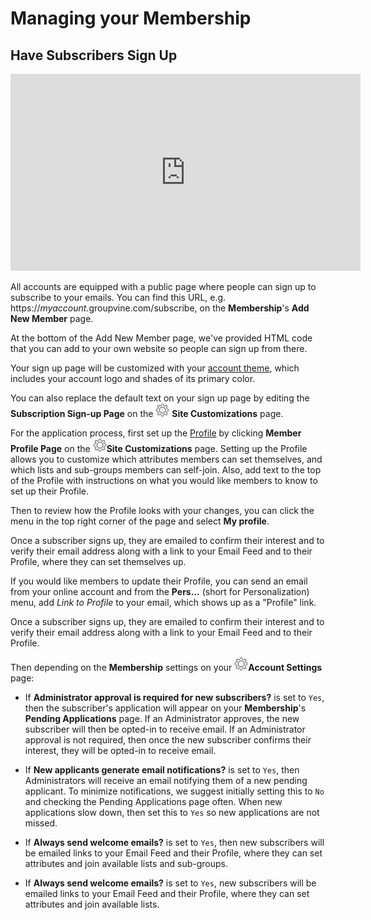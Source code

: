 # Managing your Membership

<span id="gv-2members-14membersAdd"></span>
## Have Subscribers Sign Up

<div style="text-align:center" class="tutorialVid">
  <iframe width="560" height="315" title="Add a Single New Member" frameborder="0" 
          src="https://www.youtube.com/embed/3B2F8cdjBW0?modestbranding=1&listType=playlist&list=PLDpr40ac-3iJxubj8z77-Y-b81zevRF_L&rel=0"
          allow="accelerometer; autoplay=0; clipboard-write; encrypted-media; gyroscope; 
          picture-in-picture" allowfullscreen>
  </iframe>
</div>


All accounts are equipped with a public page where people can sign up to
subscribe to your emails.
You can find this URL, e.g. https://*myaccount*.groupvine.com/subscribe, on the **Membership**'s **Add New Member** page. 

<span class="adv">
  
At the bottom of the Add New Member page, we've provided HTML
code that you can add to your own website so people can sign up from
there.

</span> <!-- adv -->

Your sign up page will be customized with your
[account theme](/3-send/4-sendSettings.md?gv-qargs=0#gv-3send-4sendsettings-theme-colors),
which includes your account logo and shades of its primary color.

<span class="sub g4s">
  
You can also replace the default text on your sign up page by editing
the **Subscription Sign-up Page** on the <img src="/docimages/transparent-gear-icon.png" height="22"> **Site Customizations** page.

<span class="highlight">

For the application process, first set up the [Profile](/2-members/5-membersProfile.md?gv-qargs=0#gv-2members-5membersprofile) by 
clicking **Member Profile Page** on the <img src="/docimages/transparent-gear-icon.png" height="22">**Site Customizations** page.  Setting up the Profile 
allows you to customize which attributes members can set themselves, and which lists and sub-groups members can self-join.  Also, add text to the top of the Profile with instructions on what you would like members to know to set up their Profile.  

Then to review how the Profile looks with your changes, you can click the menu in the top right corner of the page and select **My profile**.

Once a subscriber signs up, they are emailed to confirm their interest
and to verify their email address along with a link to your Email Feed and to their Profile, 
where they can set themselves up.

If you would like members to update their Profile, you can send an email from your online account and from the **Pers...** (short for Personalization) menu, 
add *Link to Profile* to your email, which shows up as a "Profile" link.

</span> <!-- highlight -->

</span> <!-- sub g4s -->

<span class="free">
  
Once a subscriber signs up, they are emailed to confirm their interest
and to verify their email address along with a link to your Email Feed and to their Profile.

</span> <!-- free -->

Then depending on the **Membership** settings on your 
<img src="/docimages/transparent-gear-icon.png" height="22">**Account Settings** page:

<span class="sub g4s">

* If **Administrator approval is required for new subscribers?** is set to `Yes`, then the subscriber's application will appear on your 
**Membership**'s **Pending Applications** page.
If an Administrator approves, the new subscriber will then be opted-in to receive email.
If an Administrator approval is not required, then once the new subscriber
confirms their interest, they will be opted-in to receive email. 

* If **New applicants generate email notifications?** is set to `Yes`, then Administrators will receive an email notifying them of a new pending applicant.
To minimize notifications, we suggest initially setting this to `No` and checking the Pending
Applications page often.  When new applications slow down, then set this to `Yes` so new applications are not missed.

* If **Always send welcome emails?** is set to `Yes`, then new subscribers will be emailed links to your Email Feed and their Profile, where they
can set attributes and join available lists and sub-groups.

</span> <!-- sub g4s -->

<span class="free">

* If **Always send welcome emails?** is set to `Yes`, new subscribers will be emailed links to your Email Feed and their Profile, where they can
set attributes and join available lists.  

</span>



